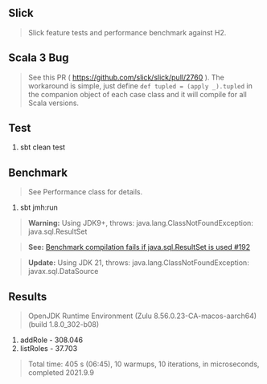Slick
-----
>Slick feature tests and performance benchmark against H2.

Scala 3 Bug
-----------
>See this PR ( https://github.com/slick/slick/pull/2760 ). The workaround is
>simple, just define ```def tupled = (apply _).tupled``` in the companion
>object of each case class and it will compile for all Scala versions.

Test
----
1. sbt clean test

Benchmark
---------
>See Performance class for details.
1. sbt jmh:run
>**Warning:** Using JDK9+, throws: java.lang.ClassNotFoundException: java.sql.ResultSet

>**See:** [Benchmark compilation fails if java.sql.ResultSet is used #192](https://github.com/sbt/sbt-jmh/issues/192)

>**Update:** Using JDK 21, throws: java.lang.ClassNotFoundException: javax.sql.DataSource

Results
-------
>OpenJDK Runtime Environment (Zulu 8.56.0.23-CA-macos-aarch64) (build 1.8.0_302-b08)
1. addRole - 308.046
2. listRoles - 37.703
>Total time: 405 s (06:45), 10 warmups, 10 iterations, in microseconds, completed 2021.9.9
